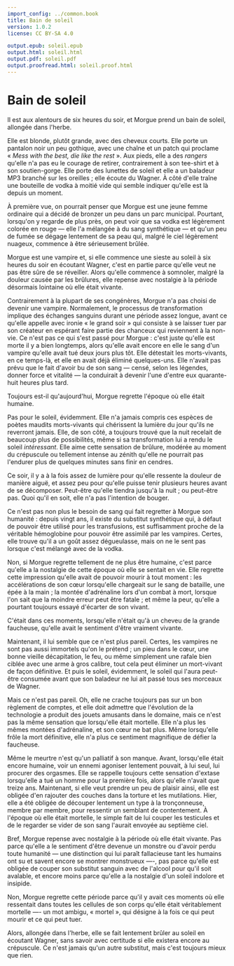 ```yaml
---
import_config: ../common.book
title: Bain de soleil
version: 1.0.2
license: CC BY-SA 4.0

output.epub: soleil.epub
output.html: soleil.html
output.pdf: soleil.pdf
output.proofread.html: soleil.proof.html
---
```


Bain de soleil
==============

Il est aux alentours de six heures du soir, et Morgue prend un
bain de soleil, allongée dans l'herbe. 

Elle est blonde, plutôt grande, avec des cheveux courts. Elle porte un
pantalon noir un peu gothique, avec une chaîne et un patch qui
proclame « *Mess with the best, die like the rest* ». Aux pieds, elle
a des *rangers* qu'elle n'a pas eu le courage de retirer,
contrairement à son tee-shirt et à son soutien-gorge. Elle porte des
lunettes de soleil et elle a un
baladeur MP3 branché sur les oreilles ; elle écoute du Wagner. À côté
d'elle traîne une bouteille de vodka à moitié vide qui semble indiquer
qu'elle est là  depuis un moment.

À première vue, on pourrait penser que Morgue est une jeune femme
ordinaire qui a décidé de bronzer un peu dans un parc
municipal. Pourtant, lorsqu'on y regarde de plus près, on peut voir
que sa vodka est légèrement colorée en rouge — elle l'a mélangée à du
sang synthétique — et qu'un peu de fumée se dégage lentement
de sa peau qui, malgré le ciel légèrement nuageux, commence à être
sérieusement brûlée. 

Morgue est une vampire et, si elle commence une sieste au soleil à six
heures du soir en écoutant Wagner, c'est en partie parce qu'elle veut
ne pas être sûre de se réveiller. Alors
qu'elle commence à somnoler, malgré la douleur causée par les brûlures,
elle repense avec nostalgie à la période désormais lointaine où elle
était vivante. 

Contrairement à la plupart de ses congénères, Morgue n'a pas choisi de
devenir une vampire. Normalement, le processus de transformation
implique des échanges sanguins durant une période assez longue, avant
ce qu'elle appelle avec ironie « le grand soir » qui consiste à
se laisser tuer par son créateur en espérant faire partie des chanceux
qui reviennent à la non-vie. Ce n'est pas ce qui s'est passé pour
Morgue : c'est juste qu'elle est morte il y a bien longtemps, alors
qu'elle avait encore en elle le sang d'un vampire qu'elle avait tué
deux jours plus tôt. Elle détestait les morts-vivants, en ce temps-là,
et elle en avait déjà éliminé quelques-uns. Elle n'avait pas prévu que
le fait d'avoir bu de son sang — censé, selon les légendes, donner
force et vitalité — la conduirait à devenir l'une d'entre eux
quarante-huit heures plus tard.

Toujours est-il qu'aujourd'hui, Morgue regrette l'époque où elle était
humaine.

Pas pour le soleil, évidemment. Elle n'a jamais compris ces espèces de
poètes maudits morts-vivants qui chérissent la lumière du jour qu'ils ne
reverront jamais. Elle, de son côté, a toujours trouvé que la nuit
recelait de beaucoup plus de possibilités, même si sa transformation
lui a rendu le soleil *intéressant*. Elle aime
cette sensation de brûlure, modérée au moment du crépuscule ou
tellement intense au zénith qu'elle ne pourrait pas l'endurer plus de
quelques minutes sans finir en cendres. 

Ce soir, il y a à la fois assez de lumière pour qu'elle ressente la
douleur de manière aiguë, et assez peu pour qu'elle puisse tenir
plusieurs heures avant de se décomposer.  Peut-être qu'elle tiendra
jusqu'à la nuit ; ou peut-être pas. Quoi qu'il en soit, elle n'a pas
l'intention de bouger.

Ce n'est pas non plus le besoin de sang qui fait regretter à Morgue
son humanité : depuis vingt ans, il existe du substitut synthétique
qui, à défaut de pouvoir être utilisé pour les transfusions, est
suffisamment proche de la véritable hémoglobine pour pouvoir être assimilé par
les vampires. Certes, elle trouve qu'il a un goût assez dégueulasse, mais
on ne le sent pas lorsque c'est mélangé avec de la vodka. 

Non, si Morgue regrette tellement de ne plus être humaine, c'est parce
qu'elle a la nostalgie de cette époque où elle se sentait en
vie. Elle regrette cette impression qu'elle avait de pouvoir mourir à
tout moment : les accélérations de son cœur lorsqu'elle chargeait sur le sang de
bataille, une épée à la main ; la montée d'adrénaline lors d'un combat
à mort, lorsque l'on sait que la moindre erreur peut être fatale ; et même la peur,
qu'elle a pourtant toujours essayé d'écarter de son vivant.

C'était dans ces moments, lorsqu'elle n'était qu'à un cheveu de la
grande faucheuse, qu'elle avait le sentiment d'être vraiment vivante. 

Maintenant, il lui semble que ce n'est plus pareil. Certes, les
vampires ne sont pas aussi immortels qu'on le prétend ; un pieu dans
le cœur, une bonne vieille décapitation, le feu, ou même simplement
une rafale bien ciblée avec une arme à gros calibre, tout cela peut
éliminer un mort-vivant de façon définitive. Et puis le soleil,
évidemment, le soleil qui l'aura peut-être consumée avant que son
baladeur ne lui ait passé tous ses morceaux de Wagner. 

Mais ce n'est pas pareil. Oh, elle ne crache toujours pas sur un bon
règlement de comptes, et elle doit admettre que l'évolution de la
technologie a produit des jouets amusants dans le domaine, mais ce
n'est pas la même sensation que lorsqu'elle était mortelle. Elle n'a
plus les mêmes montées d'adrénaline, et son cœur ne bat plus. Même
lorsqu'elle frôle la mort définitive, elle n'a plus ce sentiment
magnifique de défier la faucheuse. 

Même le meurtre n'est qu'un palliatif à son manque. Avant, lorsqu'elle
était encore humaine, voir un ennemi agoniser lentement pouvait, à lui
seul, lui procurer des orgasmes. Elle se rappelle toujours cette
sensation d'extase lorsqu'elle a tué un homme pour la première fois,
alors qu'elle n'avait que treize ans. Maintenant, si elle veut prendre un 
peu de plaisir ainsi, elle est obligée d'en rajouter des
couches dans la torture et les mutilations. Hier, elle a été obligée
de découper lentement un type à la tronçonneuse, membre par membre,
pour ressentir un semblant de contentement. À l'époque où elle était
mortelle, le simple fait de lui couper les testicules et de le
regarder se vider de son sang l'aurait envoyée au septième ciel.

Bref, Morgue repense avec nostalgie à la période où elle était
vivante. Pas parce qu'elle a le sentiment d'être devenue un monstre ou
d'avoir perdu toute humanité — une distinction qui lui paraît
fallacieuse tant les humains ont su et savent encore se montrer
monstrueux —-, pas parce qu'elle est obligée de couper son substitut
sanguin avec de l'alcool pour qu'il soit avalable, et encore
moins parce qu'elle a la nostalgie d'un soleil indolore et insipide.

Non, Morgue regrette cette période parce qu'il y avait ces moments où
elle ressentait dans toutes les cellules de son corps qu'elle était
véritablement mortelle —- un mot ambigu, « mortel », qui désigne à
la fois ce qui peut mourir et ce qui peut tuer. 

Alors, allongée dans l'herbe, elle se fait lentement brûler au soleil
en écoutant Wagner, sans savoir avec certitude si elle existera encore
au crépuscule. Ce n'est jamais qu'un autre substitut, mais c'est
toujours mieux que rien.
